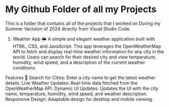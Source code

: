 # My Github Folder of all my Projects

This is a folder that contains all of the projects that I worked on During my Summer Vactaion of 2024 directly from Visual Studio Code.

1. Weather App 🌦️
A simple and elegant weather application built with HTML, CSS, and JavaScript. This app leverages the OpenWeatherMap API to fetch and display real-time weather information for any city in the world. Users can search for their desired city and view temperature, humidity, wind speed, and a description of the current weather conditions.

Features 🚀
Search for Cities: Enter a city name to get the latest weather details.
Live Weather Updates: Real-time data fetched from the OpenWeatherMap API.
Dynamic UI Updates: Updates the UI with the city name, temperature, humidity, wind speed, and weather description.
Responsive Design: Adaptable design for desktop and mobile viewing.


